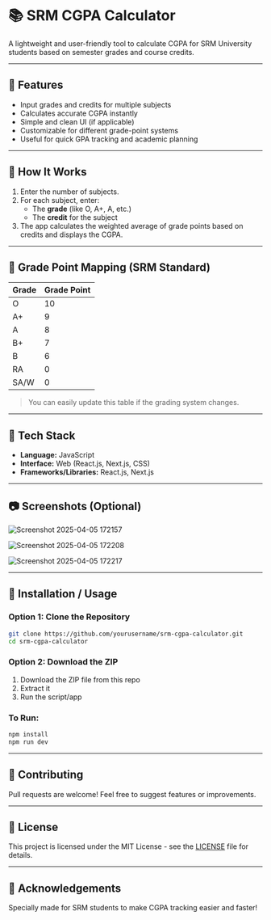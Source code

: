 # 📚 SRM CGPA Calculator

A lightweight and user-friendly tool to calculate CGPA for SRM University students based on semester grades and course credits.

---

## 🚀 Features

- Input grades and credits for multiple subjects
- Calculates accurate CGPA instantly
- Simple and clean UI (if applicable)
- Customizable for different grade-point systems
- Useful for quick GPA tracking and academic planning

---

## 📌 How It Works

1. Enter the number of subjects.
2. For each subject, enter:
   - The **grade** (like O, A+, A, etc.)
   - The **credit** for the subject
3. The app calculates the weighted average of grade points based on credits and displays the CGPA.

---

## 🧽 Grade Point Mapping (SRM Standard)

| Grade | Grade Point |
|-------|-------------|
| O     | 10          |
| A+    | 9           |
| A     | 8           |
| B+    | 7           |
| B     | 6           |
| RA    | 0           |
| SA/W  | 0           |

> You can easily update this table if the grading system changes.

---

## 🔧 Tech Stack

- **Language:** JavaScript
- **Interface:** Web (React.js, Next.js, CSS)
- **Frameworks/Libraries:** React.js, Next.js

---

## 📷 Screenshots (Optional)

![Screenshot 2025-04-05 172157](https://github.com/user-attachments/assets/c2564204-2fd5-4b44-9338-0527c2fe549f)

![Screenshot 2025-04-05 172208](https://github.com/user-attachments/assets/7926097f-329b-4c66-acac-bf6beb5fb2b5)

![Screenshot 2025-04-05 172217](https://github.com/user-attachments/assets/744fa297-be8f-4e63-b011-d642341f9a0e)


---

## 👅 Installation / Usage

### Option 1: Clone the Repository

```bash
git clone https://github.com/yourusername/srm-cgpa-calculator.git
cd srm-cgpa-calculator
```

### Option 2: Download the ZIP

1. Download the ZIP file from this repo
2. Extract it
3. Run the script/app

### To Run:

```bash
npm install
npm run dev
```

---

## 🤝 Contributing

Pull requests are welcome! Feel free to suggest features or improvements.

---

## 📄 License

This project is licensed under the MIT License - see the [LICENSE](LICENSE) file for details.

---

## 🙌 Acknowledgements

Specially made for SRM students to make CGPA tracking easier and faster!

